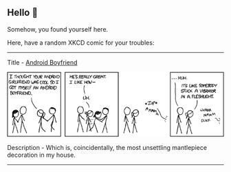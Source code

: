 ## Hello 👀

Somehow, you found yourself here.

Here, have a random XKCD comic for your troubles:

-----------------------------------

Title - [Android Boyfriend](https://xkcd.com/600)

![Android Boyfriend](./random_comic.png)

Description - Which is, coincidentally, the most unsettling mantlepiece decoration in my house.

-----------------------------------